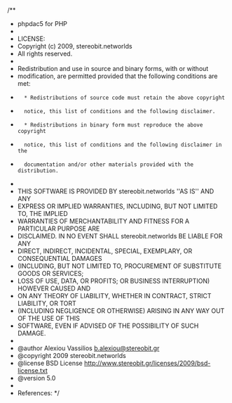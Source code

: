/**
 * phpdac5 for PHP
 *
 * LICENSE:
 *   Copyright (c) 2009, stereobit.networlds
 *   All rights reserved.
 *
 *   Redistribution and use in source and binary forms, with or without
 *   modification, are permitted provided that the following conditions are met:
 *       * Redistributions of source code must retain the above copyright
 *       notice, this list of conditions and the following disclaimer.
 *       * Redistributions in binary form must reproduce the above copyright
 *       notice, this list of conditions and the following disclaimer in the
 *       documentation and/or other materials provided with the distribution.
 *
 *   THIS SOFTWARE IS PROVIDED BY stereobit.networlds ''AS IS'' AND ANY
 *   EXPRESS OR IMPLIED WARRANTIES, INCLUDING, BUT NOT LIMITED TO, THE IMPLIED
 *   WARRANTIES OF MERCHANTABILITY AND FITNESS FOR A PARTICULAR PURPOSE ARE
 *   DISCLAIMED. IN NO EVENT SHALL stereobit.networlds BE LIABLE FOR ANY
 *   DIRECT, INDIRECT, INCIDENTAL, SPECIAL, EXEMPLARY, OR CONSEQUENTIAL DAMAGES
 *   (INCLUDING, BUT NOT LIMITED TO, PROCUREMENT OF SUBSTITUTE GOODS OR SERVICES;
 *   LOSS OF USE, DATA, OR PROFITS; OR BUSINESS INTERRUPTION) HOWEVER CAUSED AND
 *   ON ANY THEORY OF LIABILITY, WHETHER IN CONTRACT, STRICT LIABILITY, OR TORT
 *   (INCLUDING NEGLIGENCE OR OTHERWISE) ARISING IN ANY WAY OUT OF THE USE OF THIS
 *   SOFTWARE, EVEN IF ADVISED OF THE POSSIBILITY OF SUCH DAMAGE.
 *
 * @author     Alexiou Vassilios <b.alexiou@stereobit.gr>
 * @copyright  2009 stereobit.networlds
 * @license    BSD License http://www.stereobit.gr/licenses/2009/bsd-license.txt
 * @version    5.0 
 *
 * References: 
*/
